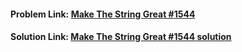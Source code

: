 #### **Problem Link:** [Make The String Great #1544](https://leetcode.com/problems/make-the-string-great/)

#### **Solution Link:** [Make The String Great #1544 solution](./Solution.java)
